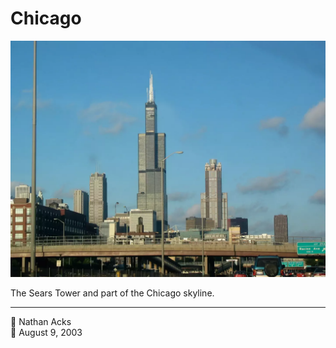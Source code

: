 # Chicago

![The Sears Tower and part of the Chicago skyline, as seen from a traffic jam](assets/2003-08-09-chicago.webp)

The Sears Tower and part of the Chicago skyline.

- - - -

<span aria-hidden="true">👤</span> Nathan Acks  
<span aria-hidden="true">📅</span> August 9, 2003
